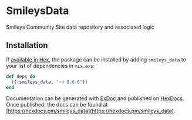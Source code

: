 # SmileysData

Smileys Community Site data repository and associated logic

## Installation

If [available in Hex](https://hex.pm/docs/publish), the package can be installed
by adding `smileys_data` to your list of dependencies in `mix.exs`:

```elixir
def deps do
  [{:smileys_data, "~> 0.0.6"}]
end
```

Documentation can be generated with [ExDoc](https://github.com/elixir-lang/ex_doc)
and published on [HexDocs](https://hexdocs.pm). Once published, the docs can
be found at [https://hexdocs.pm/smileys_data](https://hexdocs.pm/smileys_data).

